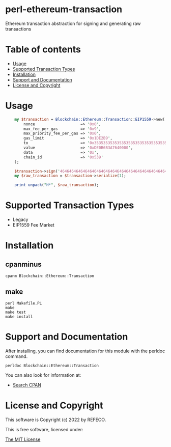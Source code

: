 # perl-ethereum-transaction

Ethereum transaction abstraction for signing and generating raw transactions

# Table of contents

- [Usage](#usage)
- [Supported Transaction Types](#supported-transaction-types)
- [Installation](#installation)
- [Support and Documentation](#support-and-documentation)
- [License and Copyright](#license-and-copyright)

# Usage

```perl
    my $transaction = Blockchain::Ethereum::Transaction::EIP1559->new(
        nonce                    => '0x0',
        max_fee_per_gas          => '0x9',
        max_priority_fee_per_gas => '0x0',
        gas_limit                => '0x1DE2B9',
        to                       => '0x3535353535353535353535353535353535353535'
        value                    => '0xDE0B6B3A7640000',
        data                     => '0x',
        chain_id                 => '0x539'
    );

    $transaction->sign('4646464646464646464646464646464646464646464646464646464646464646');
    my $raw_transaction = $transaction->serialize(1);

    print unpack("H*", $raw_transaction);
```

# Supported Transaction Types

- Legacy
- EIP1559 Fee Market

# Installation

## cpanminus

```
cpanm Blockchain::Ethereum::Transaction
```

## make

```
perl Makefile.PL
make
make test
make install
```

# Support and Documentation

After installing, you can find documentation for this module with the
perldoc command.

```
perldoc Blockchain::Ethereum::Transaction
```

You can also look for information at:

- [Search CPAN](https://metacpan.org/release/Blockchain-Ethereum-Transaction)

# License and Copyright

This software is Copyright (c) 2022 by REFECO.

This is free software, licensed under:

  [The MIT License](./LICENSE)
